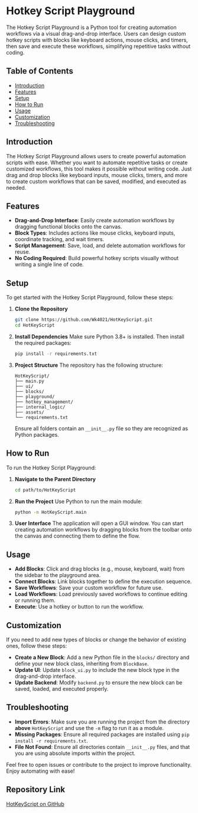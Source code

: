 # Hotkey Script Playground

The Hotkey Script Playground is a Python tool for creating automation workflows via a visual drag-and-drop interface. Users can design custom hotkey scripts with blocks like keyboard actions, mouse clicks, and timers, then save and execute these workflows, simplifying repetitive tasks without coding.

## Table of Contents
- [Introduction](#introduction)
- [Features](#features)
- [Setup](#setup)
- [How to Run](#how-to-run)
- [Usage](#usage)
- [Customization](#customization)
- [Troubleshooting](#troubleshooting)

## Introduction
The Hotkey Script Playground allows users to create powerful automation scripts with ease. Whether you want to automate repetitive tasks or create customized workflows, this tool makes it possible without writing code. Just drag and drop blocks like keyboard inputs, mouse clicks, timers, and more to create custom workflows that can be saved, modified, and executed as needed.

## Features
- **Drag-and-Drop Interface**: Easily create automation workflows by dragging functional blocks onto the canvas.
- **Block Types**: Includes actions like mouse clicks, keyboard inputs, coordinate tracking, and wait timers.
- **Script Management**: Save, load, and delete automation workflows for reuse.
- **No Coding Required**: Build powerful hotkey scripts visually without writing a single line of code.

## Setup
To get started with the Hotkey Script Playground, follow these steps:

1. **Clone the Repository**
   ```sh
   git clone https://github.com/Wk4021/HotKeyScript.git
   cd HotKeyScript
   ```

2. **Install Dependencies**
   Make sure Python 3.8+ is installed. Then install the required packages:
   ```sh
   pip install -r requirements.txt
   ```

3. **Project Structure**
   The repository has the following structure:
   ```
   HotKeyScript/
   ├── main.py
   ├── ui/
   ├── blocks/
   ├── playground/
   ├── hotkey_management/
   ├── internal_logic/
   ├── assets/
   └── requirements.txt
   ```

   Ensure all folders contain an `__init__.py` file so they are recognized as Python packages.

## How to Run
To run the Hotkey Script Playground:

1. **Navigate to the Parent Directory**
   ```sh
   cd path/to/HotKeyScript
   ```

2. **Run the Project**
   Use Python to run the main module:
   ```sh
   python -m HotKeyScript.main
   ```

3. **User Interface**
   The application will open a GUI window. You can start creating automation workflows by dragging blocks from the toolbar onto the canvas and connecting them to define the flow.

## Usage
- **Add Blocks**: Click and drag blocks (e.g., mouse, keyboard, wait) from the sidebar to the playground area.
- **Connect Blocks**: Link blocks together to define the execution sequence.
- **Save Workflows**: Save your custom workflow for future use.
- **Load Workflows**: Load previously saved workflows to continue editing or running them.
- **Execute**: Use a hotkey or button to run the workflow.

## Customization
If you need to add new types of blocks or change the behavior of existing ones, follow these steps:
- **Create a New Block**: Add a new Python file in the `blocks/` directory and define your new block class, inheriting from `BlockBase`.
- **Update UI**: Update `block_ui.py` to include the new block type in the drag-and-drop interface.
- **Update Backend**: Modify `backend.py` to ensure the new block can be saved, loaded, and executed properly.

## Troubleshooting
- **Import Errors**: Make sure you are running the project from the directory **above** `HotKeyScript` and use the `-m` flag to run it as a module.
- **Missing Packages**: Ensure all required packages are installed using `pip install -r requirements.txt`.
- **File Not Found**: Ensure all directories contain `__init__.py` files, and that you are using absolute imports within the project.

Feel free to open issues or contribute to the project to improve functionality. Enjoy automating with ease!

## Repository Link
[HotKeyScript on GitHub](https://github.com/Wk4021/HotKeyScript)
